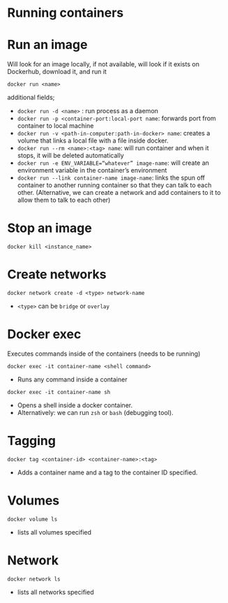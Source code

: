 # Running containers


# Run an image
Will look for an image locally, if not available, will look if it exists on Dockerhub, download it, and run it
```
docker run <name>
```
additional fields;
* `docker run -d <name>` : run process as a daemon
* `docker run -p <container-port:local-port name`: forwards port from container to local machine
* `docker run -v <path-in-computer:path-in-docker> name`: creates a volume that links a local file with a file inside docker.
* `docker run --rm <name>:<tag> name`: will run container and when it stops, it will be deleted automatically
* `docker run -e ENV_VARIABLE=“whatever” image-name`: will create an environment variable in the container’s environment
* `docker run --link container-name image-name`: links the spun off container to another running container so that they can talk to each other. (Alternative, we can create a network and add containers to it to allow them to talk to each other)

# Stop an image
```
docker kill <instance_name>
```

# Create networks
```
docker network create -d <type> network-name
```
* `<type>` can be `bridge` or `overlay`


# Docker exec
Executes commands inside of the containers (needs to be running)
```
docker exec -it container-name <shell command>
```
* Runs any command inside a container 

```
docker exec -it container-name sh
```
* Opens a shell inside a docker container.
* Alternatively: we can run `zsh` or `bash` (debugging tool).

# Tagging
```
docker tag <container-id> <container-name>:<tag>
```
* Adds a container name and a tag to the container ID specified.

# Volumes
```
docker volume ls
```
* lists all volumes specified

# Network
```
docker network ls
```
* lists all networks specified
